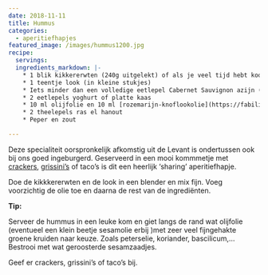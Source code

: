 ```yaml
---
date: 2018-11-11
title: Hummus
categories:
  - aperitiefhapjes
featured_image: /images/hummus1200.jpg
recipe:
  servings: 
  ingredients_markdown: |-
    * 1 blik kikkererwten (240g uitgelekt) of als je veel tijd hebt kook dan zelf de geweekte kikkererwten.
    * 1 teentje look (in kleine stukjes)
    * Iets minder dan een volledige eetlepel Cabernet Sauvignon azijn ( Forum)
    * 2 eetlepels yoghurt of platte kaas
    * 10 ml olijfolie en 10 ml [rozemarijn-knoflookolie](https://fabilicious.be/recipes/hartigdivers/2018/09/28/rozemarijnolie/) (of 20 ml olijfolie)
    * 2 theelepels ras el hanout
    * Peper en zout

---
```

Deze specialiteit oorspronkelijk afkomstig uit de Levant is ondertussen ook bij ons goed ingeburgerd.
Geserveerd in een mooi kommmetje met [crackers](https://fabilicious.be/recipes/aperitiefhapjes/2018/12/05/Deense_crackers/), [grissini’s](https://fabilicious.be/recipes/aperitiefhapjes/2018/11/13/grissini_met_of_zonder_parmezaanse_kaas/) of taco’s is dit een heerlijk ‘sharing’ aperitiefhapje.

<!--more-->

Doe de kikkkererwten en de look in een blender en mix fijn. Voeg voorzichtig de olie toe en daarna de rest van de ingrediënten.

<b>Tip: </b>

Serveer de hummus in een leuke kom en giet langs de rand wat olijfolie (eventueel een klein beetje sesamolie erbij )met zeer veel fijngehakte groene kruiden naar keuze. Zoals peterselie, koriander, bascilicum,…
Bestrooi met wat geroosterde sesamzaadjes.

Geef er crackers, grissini’s of taco’s bij.
